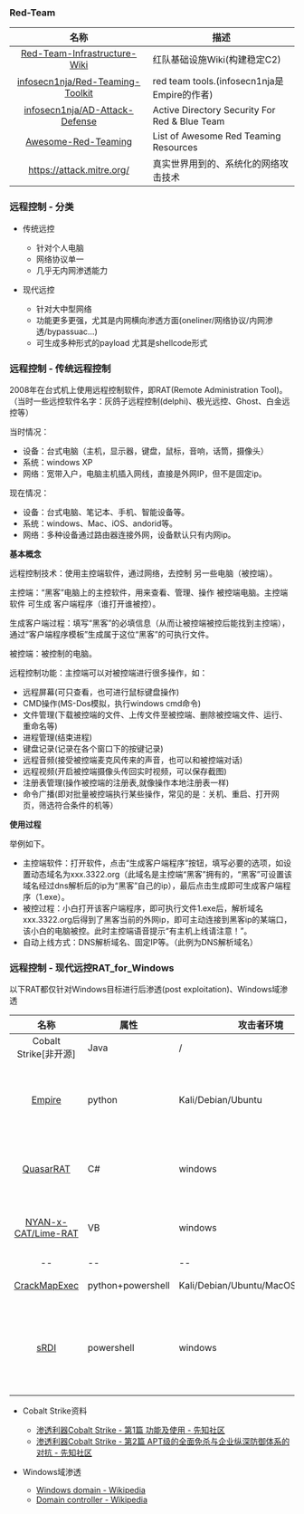 ### Red-Team

|名称|描述|
|:-------------:|--|
|[Red-Team-Infrastructure-Wiki](https://github.com/bluscreenofjeff/Red-Team-Infrastructure-Wiki)|红队基础设施Wiki(构建稳定C2)|
|[infosecn1nja/Red-Teaming-Toolkit](https://github.com/infosecn1nja/Red-Teaming-Toolkit)|red team tools.(infosecn1nja是Empire的作者)|
|[infosecn1nja/AD-Attack-Defense](https://github.com/infosecn1nja/AD-Attack-Defense)|Active Directory Security For Red & Blue Team|
|[Awesome-Red-Teaming](https://github.com/yeyintminthuhtut/Awesome-Red-Teaming)|List of Awesome Red Teaming Resources|
|https://attack.mitre.org/|真实世界用到的、系统化的网络攻击技术|

### 远程控制 - 分类

* 传统远控
  * 针对个人电脑
  * 网络协议单一
  * 几乎无内网渗透能力

* 现代远控
  * 针对大中型网络
  * 功能更多更强，尤其是内网横向渗透方面(oneliner/网络协议/内网渗透/bypassuac...)
  * 可生成多种形式的payload 尤其是shellcode形式

### 远程控制 - 传统远程控制

2008年在台式机上使用远程控制软件，即RAT(Remote Administration Tool)。
（当时一些远控软件名字：灰鸽子远程控制(delphi)、极光远控、Ghost、白金远控等）

当时情况：
* 设备：台式电脑（主机，显示器，键盘，鼠标，音响，话筒，摄像头）
* 系统：windows XP
* 网络：宽带入户，电脑主机插入网线，直接是外网IP，但不是固定ip。

现在情况：
* 设备：台式电脑、笔记本、手机、智能设备等。
* 系统：windows、Mac、iOS、andorid等。
* 网络：多种设备通过路由器连接外网，设备默认只有内网ip。

**基本概念**

远程控制技术：使用主控端软件，通过网络，去控制 另一些电脑（被控端）。

主控端：“黑客”电脑上的主控软件，用来查看、管理、操作 被控端电脑。主控端软件 可生成 客户端程序（谁打开谁被控）。

生成客户端过程：填写“黑客”的必填信息（从而让被控端被控后能找到主控端），通过“客户端程序模板”生成属于这位“黑客”的可执行文件。

被控端：被控制的电脑。

远程控制功能：主控端可以对被控端进行很多操作，如：
* 远程屏幕(可只查看，也可进行鼠标键盘操作)
* CMD操作(MS-Dos模拟，执行windows cmd命令)
* 文件管理(下载被控端的文件、上传文件至被控端、删除被控端文件、运行、重命名等)
* 进程管理(结束进程)
* 键盘记录(记录在各个窗口下的按键记录)
* 远程音频(接受被控端麦克风传来的声音，也可以和被控端对话)
* 远程视频(开启被控端摄像头传回实时视频，可以保存截图)
* 注册表管理(操作被控端的注册表,就像操作本地注册表一样)
* 命令广播(即对批量被控端执行某些操作，常见的是：关机、重启、打开网页，筛选符合条件的机等）

**使用过程**

举例如下。
* 主控端软件：打开软件，点击“生成客户端程序”按钮，填写必要的选项，如设置动态域名为xxx.3322.org（此域名是主控端“黑客”拥有的，“黑客”可设置该域名经过dns解析后的ip为“黑客”自己的ip），最后点击生成即可生成客户端程序（1.exe）。
* 被控过程：小白打开该客户端程序，即可执行文件1.exe后，解析域名xxx.3322.org后得到了黑客当前的外网ip，即可主动连接到黑客ip的某端口，该小白的电脑被控。此时主控端语音提示“有主机上线请注意！”。
* 自动上线方式：DNS解析域名、固定IP等。（此例为DNS解析域名）

### 远程控制 - 现代远控RAT_for_Windows

以下RAT都仅针对Windows目标进行后渗透(post exploitation)、Windows域渗透

|名称|属性|攻击者环境|描述|
|:-------------:|--|--|-----|
|Cobalt Strike[非开源]|Java|/|/|
|[Empire](https://github.com/EmpireProject/Empire)|python|Kali/Debian/Ubuntu|#域渗透 #RAT 域渗透利器Empire is a post-exploitation framework|
|[QuasarRAT](https://github.com/quasar/QuasarRAT)|C#|windows|#RAT 传统远控 Remote Administration Tool for Windows|
|[NYAN-x-CAT/Lime-RAT](https://github.com/NYAN-x-CAT/Lime-RAT)|VB|windows|#RAT 额外功能:勒索(加密文件)、xmr挖矿、DDOS|
|--|--|--|-----|
|[CrackMapExec](https://github.com/byt3bl33d3r/CrackMapExec)|python+powershell|Kali/Debian/Ubuntu/MacOS[Installation](https://github.com/byt3bl33d3r/CrackMapExec/wiki/Installation)| 2k★ #域渗透 域渗透利器|
|[sRDI](https://github.com/monoxgas/sRDI)|powershell|windows|Shellcode implementation of Reflective DLL Injection. Convert DLLs to position independent shellcode|

* Cobalt Strike资料
  * [渗透利器Cobalt Strike - 第1篇 功能及使用 - 先知社区](https://xz.aliyun.com/t/3975)
  * [渗透利器Cobalt Strike - 第2篇 APT级的全面免杀与企业纵深防御体系的对抗 - 先知社区](https://xz.aliyun.com/t/4191)

* Windows域渗透
  * [Windows domain - Wikipedia](https://en.wikipedia.org/wiki/Windows_domain)
  * [Domain controller - Wikipedia](https://en.wikipedia.org/wiki/Domain_controller)
